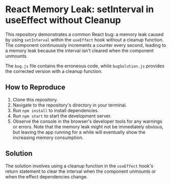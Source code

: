 # React Memory Leak: setInterval in useEffect without Cleanup

This repository demonstrates a common React bug: a memory leak caused by using `setInterval` within the `useEffect` hook without a cleanup function.  The component continuously increments a counter every second, leading to a memory leak because the interval isn't cleared when the component unmounts.

The `bug.js` file contains the erroneous code, while `bugSolution.js` provides the corrected version with a cleanup function.

## How to Reproduce

1. Clone this repository.
2. Navigate to the repository's directory in your terminal.
3. Run `npm install` to install dependencies.
4. Run `npm start` to start the development server.
5. Observe the console in the browser's developer tools for any warnings or errors.  Note that the memory leak might not be immediately obvious, but leaving the app running for a while will eventually show the increasing memory consumption.

## Solution

The solution involves using a cleanup function in the `useEffect` hook's return statement to clear the interval when the component unmounts or when the effect dependencies change.